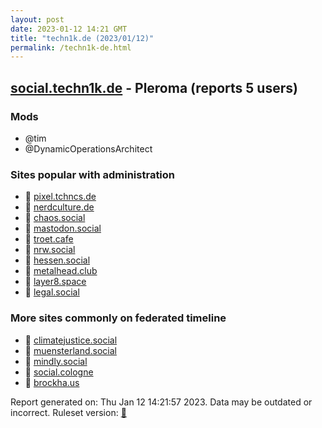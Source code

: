 ```yaml
---
layout: post
date: 2023-01-12 14:21 GMT
title: "techn1k.de (2023/01/12)"
permalink: /techn1k-de.html
---
```


## [social.techn1k.de](https://social.techn1k.de) - Pleroma (reports 5 users)

### Mods
 * @tim
 * @DynamicOperationsArchitect

### Sites popular with administration

* 🐘 [pixel.tchncs.de](/pixel-tchncs-de.html)
* 🐘 [nerdculture.de](/nerdculture-de.html)
* 🐘 [chaos.social](/chaos-social.html)
* 🐘 [mastodon.social](/mastodon-social.html)
* 🐘 [troet.cafe](/troet-cafe.html)
* 🐘 [nrw.social](/nrw-social.html)
* 🐘 [hessen.social](/hessen-social.html)
* 🐘 [metalhead.club](/metalhead-club.html)
* 🐘 [layer8.space](/layer8-space.html)
* 🐘 [legal.social](/legal-social.html)

### More sites commonly on federated timeline

* 🐘 [climatejustice.social](/climatejustice-social.html)
* 🐘 [muensterland.social](/muensterland-social.html)
* 🐘 [mindly.social](/mindly-social.html)
* 🐘 [social.cologne](/social-cologne.html)
* 🐘 [brockha.us](/brockha-us.html)

Report generated on: Thu Jan 12 14:21:57 2023. Data may be outdated or incorrect.
Ruleset version: [🧁](/version-cupcake)

